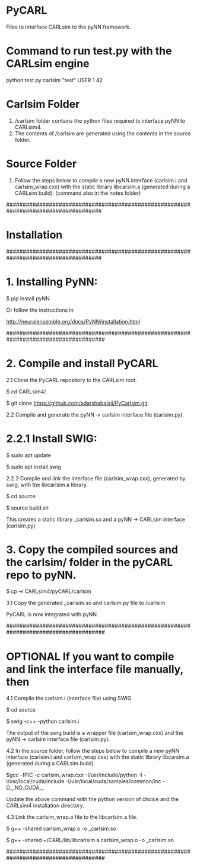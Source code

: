 # PyCARL
Files to interface CARLsim to the pyNN framework.

# Command to run test.py with the CARLsim engine
python test.py carlsim "test" USER 1 42


# Carlsim Folder
1. /carlsim folder contains the python files required to interface pyNN to CARLsim4.
2. The contents of /carlsim are generated using the contents in the source folder. 
 


# Source Folder
1. Follow the steps below to compile a new pyNN interface (carlsim.i and carlsim_wrap.cxx) with the static library libcarsim.a (generated during a
   CARLsim build). (command also in the notes folder)


#####################################################################################  

# Installation 

##################################################################################### 

# 1. Installing PyNN:  

$ pip install pyNN 

Or follow the instructions in  

http://neuralensemble.org/docs/PyNN/installation.html 



###################################################################################### 



# 2. Compile and install PyCARL  

2.1 Clone the PyCARL repository to the CARLsim root.  

$ cd CARLsim4/ 

$ git clone https://github.com/adarshabalaji/PyCarlsim.git 

  


2.2 Compile and generate the pyNN -> carlsim  interface file (carlsim.py) 

# 2.2.1 Install SWIG:  

$ sudo apt update 

$ sudo apt install swig 

 

2.2.2 Compile and link the interface file (carlsim_wrap.cxx), generated by swig, with the libcarlsim.a library.  

$ cd source  

$ source build.sh 

This creates a static library _carlsim.so and a pyNN -> CARLsim interface (carlsim.py) 

 
# 3. Copy the compiled sources and the carlsim/ folder in the pyCARL repo to pyNN.  

$ cp –r CARLsim4/pyCARL/carlsim <root of pyNN Installation>  

3.1 Copy the generated _carlsim.so and carlsim.py file to <root of pyNN Installation>/carlsim 

 
PyCARL is now integrated with pyNN.  
 



###################################################################################### 

# **OPTIONAL** If you want to compile and link the interface file manually, then   


4.1 Compile the carlsim.i (interface file) using SWIG 

$ cd source 

$ swig -c++ -python carlsim.i 

The output of the swig build is a wrapper file (carlsim_wrap.cxx) and the pyNN -> carlsim interface file (carlsim.py). 

 

4.2 In the source folder, follow the steps below to compile a new pyNN interface (carlsim.i and carlsim_wrap.cxx) with the static library libcarsim.a (generated during a CARLsim build).  

$gcc -fPIC -c carlsim_wrap.cxx -I/usr/include/python<version> -I<CARLsim4 include dir> -I/usr/local/cuda/include -I/usr/local/cuda/samples/common/inc -D__NO_CUDA__ 

Update the above command with the python version of choice and the CARLsim4 installation directory. 

4.3 Link the carlsim_wrap.o file to the libcarlsim.a file.  

$ g++ -shared carlsim_wrap.o -o _carlsim.so 

$ g++ -shared ~/CARL/lib/libcarlsim.a carlsim_wrap.o -o _carlsim.so 

  
###################################################################################### 


